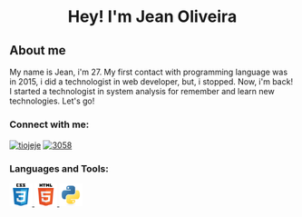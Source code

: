 

<h1 align="center">Hey! I'm Jean Oliveira</h1>

## About me
My name is Jean, i'm 27. My first contact with programming language  was in 2015, i did a technologist in web developer, but, i stopped.
Now, i'm back! I started a technologist in system analysis for remember and learn new technologies. Let's go!
<h3 align="left">Connect with me:</h3>
<p align="left">
<a href="https://instagram.com/tiojeje" target="blank"><img align="center" src="https://raw.githubusercontent.com/rahuldkjain/github-profile-readme-generator/master/src/images/icons/Social/instagram.svg" alt="tiojeje" height="30" width="40" /></a>
<a href="https://discord.gg/3058" target="blank"><img align="center" src="https://raw.githubusercontent.com/rahuldkjain/github-profile-readme-generator/master/src/images/icons/Social/discord.svg" alt="3058" height="30" width="40" /></a>
</p>

<h3 align="left">Languages and Tools:</h3>
<p align="left"> <a href="https://www.w3schools.com/css/" target="_blank" rel="noreferrer"> <img src="https://raw.githubusercontent.com/devicons/devicon/master/icons/css3/css3-original-wordmark.svg" alt="css3" width="40" height="40"/> </a> <a href="https://www.w3.org/html/" target="_blank" rel="noreferrer"> <img src="https://raw.githubusercontent.com/devicons/devicon/master/icons/html5/html5-original-wordmark.svg" alt="html5" width="40" height="40"/> </a> <a href="https://www.python.org" target="_blank" rel="noreferrer"> <img src="https://raw.githubusercontent.com/devicons/devicon/master/icons/python/python-original.svg" alt="python" width="40" height="40"/> </a> </p>

<!---
Tiojeje/Tiojeje is a ✨ special ✨ repository because its `README.md` (this file) appears on your GitHub profile.
You can click the Preview link to take a look at your changes.
--->
